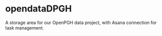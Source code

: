 # opendataDPGH

A storage area for our OpenPGH data project, with Asana connection for task management. 
